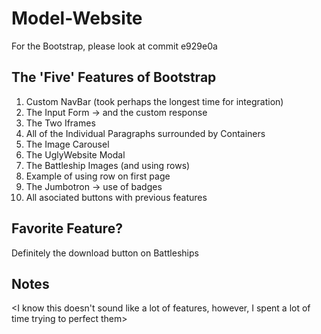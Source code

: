# Model-Website
For the Bootstrap, please look at commit e929e0a
## The 'Five' Features of Bootstrap
1. Custom NavBar (took perhaps the longest time for integration)
2. The Input Form
  -> and the custom response
3. The Two Iframes
4. All of the Individual Paragraphs surrounded by Containers
5. The Image Carousel
6. The UglyWebsite Modal
7. The Battleship Images (and using rows)
8. Example of using row on first page
9. The Jumbotron
  -> use of badges
10. All asociated buttons with previous features
## Favorite Feature?
Definitely the download button on Battleships
## Notes
<I know this doesn't sound like a lot of features, however, I spent a lot of time trying to perfect them>
